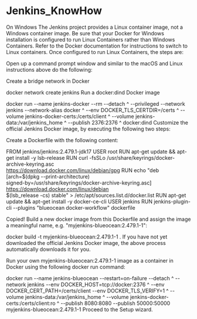 # Jenkins_KnowHow
On Windows
The Jenkins project provides a Linux container image, not a Windows container image. Be sure that your Docker for Windows installation is configured to run Linux Containers rather than Windows Containers. Refer to the Docker documentation for instructions to switch to Linux containers. Once configured to run Linux Containers, the steps are:

Open up a command prompt window and similar to the macOS and Linux instructions above do the following:

Create a bridge network in Docker

docker network create jenkins
Run a docker:dind Docker image

docker run --name jenkins-docker --rm --detach ^
  --privileged --network jenkins --network-alias docker ^
  --env DOCKER_TLS_CERTDIR=/certs ^
  --volume jenkins-docker-certs:/certs/client ^
  --volume jenkins-data:/var/jenkins_home ^
  --publish 2376:2376 ^
  docker:dind
Customize the official Jenkins Docker image, by executing the following two steps:

Create a Dockerfile with the following content:

FROM jenkins/jenkins:2.479.1-jdk17
USER root
RUN apt-get update && apt-get install -y lsb-release
RUN curl -fsSLo /usr/share/keyrings/docker-archive-keyring.asc \
  https://download.docker.com/linux/debian/gpg
RUN echo "deb [arch=$(dpkg --print-architecture) \
  signed-by=/usr/share/keyrings/docker-archive-keyring.asc] \
  https://download.docker.com/linux/debian \
  $(lsb_release -cs) stable" > /etc/apt/sources.list.d/docker.list
RUN apt-get update && apt-get install -y docker-ce-cli
USER jenkins
RUN jenkins-plugin-cli --plugins "blueocean docker-workflow"
dockerfile

Copied!
Build a new docker image from this Dockerfile and assign the image a meaningful name, e.g. "myjenkins-blueocean:2.479.1-1":

docker build -t myjenkins-blueocean:2.479.1-1 .
If you have not yet downloaded the official Jenkins Docker image, the above process automatically downloads it for you.

Run your own myjenkins-blueocean:2.479.1-1 image as a container in Docker using the following docker run command:

docker run --name jenkins-blueocean --restart=on-failure --detach ^
  --network jenkins --env DOCKER_HOST=tcp://docker:2376 ^
  --env DOCKER_CERT_PATH=/certs/client --env DOCKER_TLS_VERIFY=1 ^
  --volume jenkins-data:/var/jenkins_home ^
  --volume jenkins-docker-certs:/certs/client:ro ^
  --publish 8080:8080 --publish 50000:50000 myjenkins-blueocean:2.479.1-1
Proceed to the Setup wizard.
